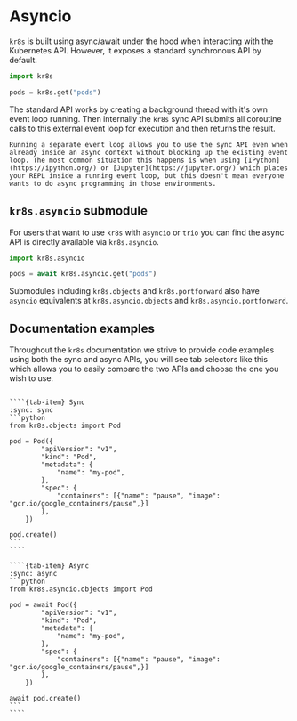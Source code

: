 # Asyncio

`kr8s` is built using async/await under the hood when interacting with the Kubernetes API. However, it exposes a standard synchronous API by default.

```python
import kr8s

pods = kr8s.get("pods")
```

The standard API works by creating a background thread with it's own event loop running. Then internally the `kr8s` sync API submits all coroutine calls to this external event loop for execution and then returns the result.

```{note}
Running a separate event loop allows you to use the sync API even when already inside an async context without blocking up the existing event loop. The most common situation this happens is when using [IPython](https://ipython.org/) or [Jupyter](https://jupyter.org/) which places your REPL inside a running event loop, but this doesn't mean everyone wants to do async programming in those environments.
```

## `kr8s.asyncio` submodule

For users that want to use `kr8s` with `asyncio` or `trio` you can find the async API is directly available via `kr8s.asyncio`.

```python
import kr8s.asyncio

pods = await kr8s.asyncio.get("pods")
```

Submodules including `kr8s.objects` and `kr8s.portforward` also have `asyncio` equivalents at `kr8s.asyncio.objects` and `kr8s.asyncio.portforward`.

## Documentation examples

Throughout the `kr8s` documentation we strive to provide code examples using both the sync and async APIs, you will see tab selectors like this which allows you to easily compare the two APIs and choose the one you wish to use.

`````{tab-set}

````{tab-item} Sync
:sync: sync
```python
from kr8s.objects import Pod

pod = Pod({
        "apiVersion": "v1",
        "kind": "Pod",
        "metadata": {
            "name": "my-pod",
        },
        "spec": {
            "containers": [{"name": "pause", "image": "gcr.io/google_containers/pause",}]
        },
    })

pod.create()
```
````

````{tab-item} Async
:sync: async
```python
from kr8s.asyncio.objects import Pod

pod = await Pod({
        "apiVersion": "v1",
        "kind": "Pod",
        "metadata": {
            "name": "my-pod",
        },
        "spec": {
            "containers": [{"name": "pause", "image": "gcr.io/google_containers/pause",}]
        },
    })

await pod.create()
```
````

`````
